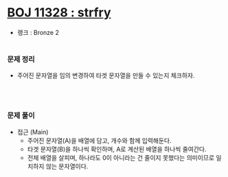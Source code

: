 # [BOJ 11328 : strfry](https://www.acmicpc.net/problem/11328)
- 랭크 : Bronze 2
  <br><br>

### 문제 정리
- 주어진 문자열을 임의 변경하여 타겟 문자열을 만들 수 있는지 체크하자.

  <br><br>

### 문제 풀이
- 접근 (Main)
   - 주어진 문자열(A)을 배열에 담고, 개수와 함께 입력해둔다.
   - 타겟 문자열(B)을 하나씩 확인하며, A로 계산된 배열을 하나씩 줄여간다.
   - 전체 배열을 살피며, 하나라도 0이 아니라는 건 줄이지 못했다는 의미이므로 일치하지 않는 문자열이다. 

    
    


    
    


